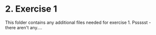 # 2. Exercise 1
This folder contains any additional files needed for exercise 1. Pssssst - there aren't any....